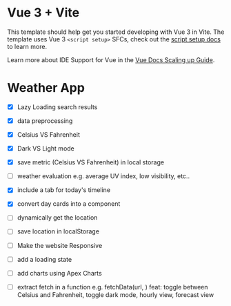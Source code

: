 # Vue 3 + Vite

This template should help get you started developing with Vue 3 in Vite. The template uses Vue 3 `<script setup>` SFCs, check out the [script setup docs](https://v3.vuejs.org/api/sfc-script-setup.html#sfc-script-setup) to learn more.

Learn more about IDE Support for Vue in the [Vue Docs Scaling up Guide](https://vuejs.org/guide/scaling-up/tooling.html#ide-support).

# Weather App
- [X] Lazy Loading search results
- [X] data preprocessing
- [X] Celsius VS Fahrenheit
- [X] Dark VS Light mode
- [X] save metric (Celsius VS Fahrenheit) in local storage
- [ ] weather evaluation e.g. average UV index, low visibility, etc..

- [X] include a tab for today's timeline
- [X] convert day cards into a component

- [ ] dynamically get the location
- [ ] save location in localStorage

- [ ] Make the website Responsive
- [ ] add a loading state
- [ ] add charts using Apex Charts
- [ ] extract fetch in a function e.g. fetchData(url, )
feat: toggle between Celsius and Fahrenheit, toggle dark mode, hourly view, forecast view